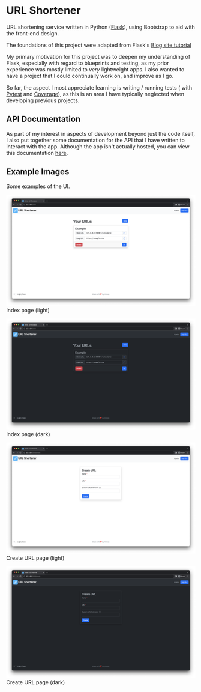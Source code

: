 # URL Shortener

URL shortening service written in Python ([Flask](https://flask.palletsprojects.com/en/2.3.x/)), using Bootstrap to aid
with the front-end design.

The foundations of this project were adapted from
Flask's [Blog site tutorial](https://flask.palletsprojects.com/en/2.3.x/tutorial/)

My primary motivation for this project was to deepen my understanding of Flask, especially with regard to blueprints and
testing, as my prior experience was mostly limited to _very_ lightweight apps. I also wanted to have a project that I
could continually work on, and improve as I go.

So far, the aspect I most appreciate learning is writing / running tests (
with [Pytest](https://docs.pytest.org/en/7.4.x/) and [Coverage](https://coverage.readthedocs.io/en/7.3.0/)), as this is
an area I have typically neglected when developing previous projects.

## API Documentation

As part of my interest in aspects of development beyond just the code itself, I also put together some documentation for
the API that I have written to interact with the app. Although the app isn't actually hosted, you can view this
documentation [here](https://url-shortener-docs.readme.io/reference/getting-started-with-url-shortener-api).

## Example Images

Some examples of the UI.

![URLs page light](./docs/images/example_index_page_light.png)
Index page (light)

![URLs page dark](./docs/images/example_index_page_dark.png)
Index page (dark)

![Create URL page](./docs/images/create_url_page_light.png)
Create URL page (light)

![Create URL page](./docs/images/create_url_page_dark.png)
Create URL page (dark)